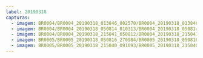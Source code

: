 ```yaml
---
label: 20190318
capturas:
  - imagem: BR0004/BR0004_20190318_013846_002570/BR0004_20190318_013846_002570_stack_22_meteors.jpg
  - imagem: BR0004/BR0004_20190318_050814_810313/BR0004_20190318_050814_810313_stack_2_meteors.jpg
  - imagem: BR0004/BR0004_20190318_215041_650812/BR0004_20190318_215041_650812_stack_140_meteors.jpg
  - imagem: BR0005/BR0005_20190318_050816_270984/BR0005_20190318_050816_270984_stack_8_meteors.jpg
  - imagem: BR0005/BR0005_20190318_215040_091093/BR0005_20190318_215040_091093_stack_50_meteors.jpg
---
```

